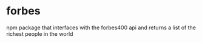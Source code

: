 # forbes
npm package that interfaces with the forbes400 api and returns a list of the richest people in the world
